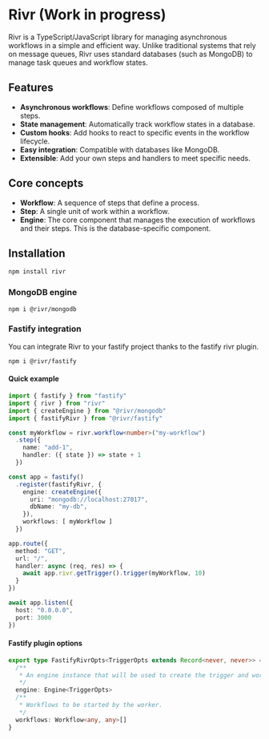 # Rivr (Work in progress)

Rivr is a TypeScript/JavaScript library for managing asynchronous workflows in a simple and efficient way. Unlike traditional systems that rely on message queues, Rivr uses standard databases (such as MongoDB) to manage task queues and workflow states.

## Features

- **Asynchronous workflows**: Define workflows composed of multiple steps.
- **State management**: Automatically track workflow states in a database.
- **Custom hooks**: Add hooks to react to specific events in the workflow lifecycle.
- **Easy integration**: Compatible with databases like MongoDB.
- **Extensible**: Add your own steps and handlers to meet specific needs.

## Core concepts

- **Workflow**: A sequence of steps that define a process.
- **Step**: A single unit of work within a workflow.
- **Engine**: The core component that manages the execution of workflows and their steps. This is the database-specific component.

## Installation

```bash
npm install rivr
```

### MongoDB engine

```shell
npm i @rivr/mongodb
```

### Fastify integration

You can integrate Rivr to your fastify project thanks to the fastify rivr plugin.

```shell
npm i @rivr/fastify
```

#### Quick example

```typescript
import { fastify } from "fastify"
import { rivr } from "rivr"
import { createEngine } from "@rivr/mongodb"
import { fastifyRivr } from "@rivr/fastify"

const myWorkflow = rivr.workflow<number>("my-workflow")
  .step({
    name: "add-1",
    handler: ({ state }) => state + 1
  })

const app = fastify()
  .register(fastifyRivr, {
    engine: createEngine({
      uri: "mongodb://localhost:27017",
      dbName: "my-db",
    }),
    workflows: [ myWorkflow ]
  })

app.route({
  method: "GET",
  url: "/",
  handler: async (req, res) => {
    await app.rivr.getTrigger().trigger(myWorkflow, 10)
  }
})

await app.listen({
  host: "0.0.0.0",
  port: 3000
})
```

#### Fastify plugin options

```typescript
export type FastifyRivrOpts<TriggerOpts extends Record<never, never>> = {
  /**
   * An engine instance that will be used to create the trigger and worker.
   */
  engine: Engine<TriggerOpts>
  /**
   * Workflows to be started by the worker.
   */
  workflows: Workflow<any, any>[]
}
```


